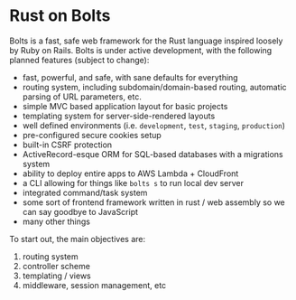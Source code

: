 # Rust on Bolts
Bolts is a fast, safe web framework for the Rust language inspired loosely by
Ruby on Rails. Bolts is under active development, with the following planned
features (subject to change):
* fast, powerful, and safe, with sane defaults for everything
* routing system, including subdomain/domain-based routing, automatic parsing
  of URL parameters, etc.
* simple MVC based application layout for basic projects
* templating system for server-side-rendered layouts
* well defined environments (i.e. `development`, `test`, `staging`, `production`)
* pre-configured secure cookies setup
* built-in CSRF protection
* ActiveRecord-esque ORM for SQL-based databases with a migrations system
* ability to deploy entire apps to AWS Lambda + CloudFront
* a CLI allowing for things like `bolts s` to run local dev server
* integrated command/task system
* some sort of frontend framework written in rust / web assembly so we can say
  goodbye to JavaScript
* many other things

To start out, the main objectives are:
1. routing system
2. controller scheme
3. templating / views
4. middleware, session management, etc
